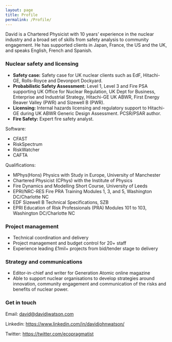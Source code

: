 ```yaml
---
layout: page
title: Profile
permalink: /Profile/
---
```


David is a Chartered Physicist with 10 years’ experience in the nuclear industry and a broad set of skills from safety analysis to community engagement. He has supported clients in Japan, France, the US and the UK, and speaks English, French and Spanish.

### Nuclear safety and licensing

* **Safety case:** Safety case for UK nuclear clients such as EdF, Hitachi-GE, Rolls-Royce and Devonport Dockyard.
* **Probabilistic Safety Assessment:** Level 1, Level 3 and Fire PSA supporting UK Office for Nuclear Regulation, UK Dept for Business, Enterprise and Industrial Strategy, Hitachi-GE UK ABWR, First Energy Beaver Valley (PWR) and Sizewell B (PWR). 
* **Licensing:** Internal hazards licensing and regulatory support to Hitachi-GE during UK ABWR Generic Design Assessment. PCSR/PSAR author. 
* **Fire Safety:** Expert fire safety analyst.

Software:
* CFAST
* RiskSpectrum
* RiskWatcher
* CAFTA

Qualifications:
* MPhys(Hons) Physics with Study in Europe, University of Manchester
* Chartered Physicist (CPhys) with the Institute of Physics
* Fire Dynamics and Modelling Short Course, University of Leeds
* EPRI/NRC-RES Fire PRA Training Modules 1, 3, and 5, Washington DC/Charlotte NC
* EDF Sizewell B Technical Specifications, SZB
* EPRI Education of Risk Professionals (PRA) Modules 101 to 103, Washington DC/Charlotte NC

### Project management

* Technical coordination and delivery
* Project management and budget control for 20+ staff 
* Experience leading £1mil+ projects from bid/tender stage to delivery

### Strategy and communications

* Editor-in-chief and writer for Generation Atomic online magazine
* Able to support nuclear organisations to develop strategies around innovation, community engagement and communication of the risks and benefits of nuclear power.

### Get in touch

Email: [david@davidjwatson.com](mailto:david@davidjwatson.com)

Linkedin: <https://www.linkedin.com/in/davidjohnwatson/>

Twitter: <https://twitter.com/ecopragmatist>
